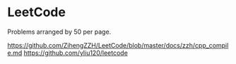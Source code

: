 # LeetCode
Problems arranged by 50 per page.


https://github.com/ZihengZZH/LeetCode/blob/master/docs/zzh/cpp_compile.md
https://github.com/yliu120/leetcode
